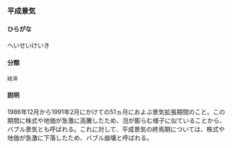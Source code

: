 <div style="display:none;">

## [あ行](securities-terms?id=あ行)
## [か行](securities-terms?id=か行)
## [さ行](securities-terms?id=さ行)
## [た行](securities-terms?id=た行)
## [な行](securities-terms?id=な行)
## [は行](securities-terms?id=は行)

</div>

### 平成景気

#### ひらがな

へいせいけいき

#### 分類

`経済`

#### 説明

1986年12月から1991年2月にかけての51ヵ月におよぶ景気拡張期間のこと。この期間に株式や地価が急激に高騰したため、泡が膨らむ様子に似ていることから、バブル景気とも呼ばれる。これに対して、平成景気の終焉期については、株式や地価が急激に下落したため、バブル崩壊と呼ばれる。

<div style="display:none;">

## [ま行](securities-terms?id=ま行)
## [や行](securities-terms?id=や行)
## [ら行](securities-terms?id=ら行)
## [わ行](securities-terms?id=わ行)
## [英数字・記号](securities-terms?id=英数字・記号)

</div>

